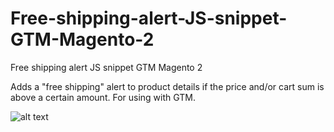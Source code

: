 # Free-shipping-alert-JS-snippet-GTM-Magento-2
Free shipping alert JS snippet GTM Magento 2

Adds a "free shipping" alert to product details if the price and/or cart sum is above a certain amount.
For using with GTM.

![alt text](https://raw.githubusercontent.com/bulhosa-git/Free-shipping-alert-JS-snippet-GTM-Magento-2/main/freeshipping.png)
